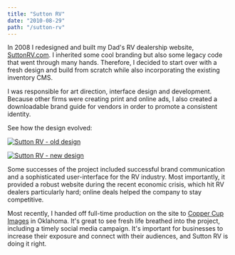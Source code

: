 ```yaml
---
title: "Sutton RV"
date: "2010-08-29"
path: "/sutton-rv"
---
```


In 2008 I redesigned and built my Dad's RV dealership website, [SuttonRV.com](http://suttonrv.com/). I inherited some cool branding but also some legacy code that went through many hands. Therefore, I decided to start over with a fresh design and build from scratch while also incorporating the existing inventory CMS.

I was responsible for art direction, interface design and development. Because other firms were creating print and online ads, I also created a downloadable brand guide for vendors in order to promote a consistent identity.

See how the design evolved:

[![Sutton RV - old design](/v3/wp-content/uploads/2010/08/oldsite-206x300.jpg "Sutton RV - Old Site Design")](http://marcysutton.com/v3/wp-content/uploads/2010/08/oldsite.jpg)

[![Sutton RV - new design](/v3/wp-content/uploads/2010/08/newsite-223x300.jpg "Sutton RV - New Site Design")](/v3/wp-content/uploads/2010/08/newsite.jpg)

Some successes of the project included successful brand communication and a sophisticated user-interface for the RV industry. Most importantly, it provided a robust website during the recent economic crisis, which hit RV dealers particularly hard; online deals helped the company to stay competitive.

Most recently, I handed off full-time production on the site to [Copper Cup Images](http://coppercupimages.com/) in Oklahoma. It's great to see fresh life breathed into the project, including a timely social media campaign. It's important for businesses to increase their exposure and connect with their audiences, and Sutton RV is doing it right.
